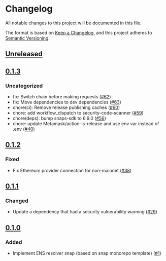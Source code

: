 # Changelog

All notable changes to this project will be documented in this file.

The format is based on [Keep a Changelog](https://keepachangelog.com/en/1.0.0/),
and this project adheres to [Semantic Versioning](https://semver.org/spec/v2.0.0.html).

## [Unreleased]

## [0.1.3]

### Uncategorized

- fix: Switch chain before making requests ([#62](https://github.com/MetaMask/ens-resolver-snap/pull/62))
- fix: Move dependencies to dev dependencies ([#63](https://github.com/MetaMask/ens-resolver-snap/pull/63))
- chore(ci): Remove release publishing caches ([#60](https://github.com/MetaMask/ens-resolver-snap/pull/60))
- chore: add workflow_dispatch to security-code-scanner ([#59](https://github.com/MetaMask/ens-resolver-snap/pull/59))
- chore(deps): bump snaps-sdk to 6.9.0 ([#56](https://github.com/MetaMask/ens-resolver-snap/pull/56))
- chore: update Metamask/action-is-release and use env var instead of .env ([#40](https://github.com/MetaMask/ens-resolver-snap/pull/40))

## [0.1.2]

### Fixed

- Fix Ethereum provider connection for non-mainnet ([#38](https://github.com/MetaMask/ens-resolver-snap/pull/38))

## [0.1.1]

### Changed

- Update a dependency that had a security vulnerability
  warning ([#29](https://github.com/MetaMask/ens-resolver-snap/pull/29))

## [0.1.0]

### Added

- Implement ENS resolver snap (based on snap monorepo
  template) ([#1](https://github.com/MetaMask/ens-resolver-snap/pull/1))

[Unreleased]: https://github.com/MetaMask/ens-resolver-snap/compare/v0.1.3...HEAD
[0.1.3]: https://github.com/MetaMask/ens-resolver-snap/compare/v0.1.2...v0.1.3
[0.1.2]: https://github.com/MetaMask/ens-resolver-snap/compare/v0.1.1...v0.1.2
[0.1.1]: https://github.com/MetaMask/ens-resolver-snap/compare/v0.1.0...v0.1.1
[0.1.0]: https://github.com/MetaMask/ens-resolver-snap/releases/tag/v0.1.0
